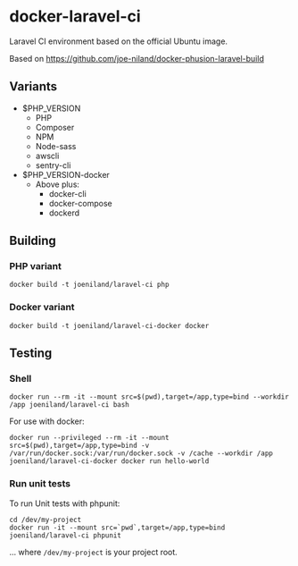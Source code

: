 # docker-laravel-ci

Laravel CI environment based on the official Ubuntu image.

Based on https://github.com/joe-niland/docker-phusion-laravel-build

## Variants

* $PHP_VERSION
  * PHP
  * Composer
  * NPM
  * Node-sass
  * awscli
  * sentry-cli
* $PHP_VERSION-docker
  * Above plus:
    * docker-cli
    * docker-compose
    * dockerd

## Building

### PHP variant

`docker build -t joeniland/laravel-ci php`

### Docker variant

`docker build -t joeniland/laravel-ci-docker docker`

## Testing

### Shell

`docker run --rm -it --mount src=$(pwd),target=/app,type=bind --workdir /app joeniland/laravel-ci bash`

For use with docker:

`docker run --privileged --rm -it --mount src=$(pwd),target=/app,type=bind -v /var/run/docker.sock:/var/run/docker.sock -v /cache --workdir /app joeniland/laravel-ci-docker docker run hello-world`

### Run unit tests

To run Unit tests with phpunit:

```shell
cd /dev/my-project
docker run -it --mount src=`pwd`,target=/app,type=bind joeniland/laravel-ci phpunit
```

... where `/dev/my-project` is your project root.
